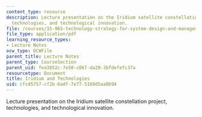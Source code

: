 ```yaml
---
content_type: resource
description: Lecture presentation on the Iridium satellite constellation project,
  technologies, and technological innovation.
file: /courses/15-965-technology-strategy-for-system-design-and-management-spring-2009/cfcd5757cf2b6adf7e775169d5aa0b94_MIT15_965S09_lec03.pdf
file_type: application/pdf
learning_resource_types:
- Lecture Notes
ocw_type: OCWFile
parent_title: Lecture Notes
parent_type: CourseSection
parent_uid: fea3852c-7e50-c067-da20-3bfdefefc37a
resourcetype: Document
title: Iridium and Technologies
uid: cfcd5757-cf2b-6adf-7e77-5169d5aa0b94
---
```

Lecture presentation on the Iridium satellite constellation project, technologies, and technological innovation.

